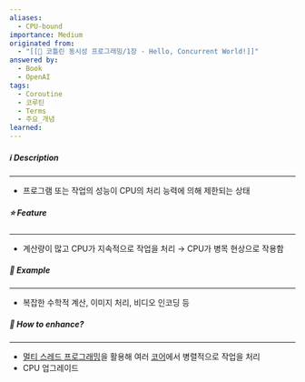 ```yaml
---
aliases:
  - CPU-bound
importance: Medium
originated from:
  - "[[📘 코틀린 동시성 프로그래밍/1장 - Hello, Concurrent World!]]"
answered by:
  - Book
  - OpenAI
tags:
  - Coroutine
  - 코루틴
  - Terms
  - 주요_개념
learned:
---
```

##### ℹ️ Description
---
- 프로그램 또는 작업의 성능이 CPU의 처리 능력에 의해 제한되는 상태

##### ⭐️ Feature
---
- 계산량이 많고 CPU가 지속적으로 작업을 처리
  → CPU가 병목 현상으로 작용함

##### 👀 Example
---
- 복잡한 수학적 계산, 이미지 처리, 비디오 인코딩 등

##### 💪 How to enhance?
---
- [멀티 스레드 프로그래밍](멀티%20스레드%20프로그래밍.md)을 활용해 여러 [코어](코어.md)에서 병렬적으로 작업을 처리
- CPU 업그레이드

